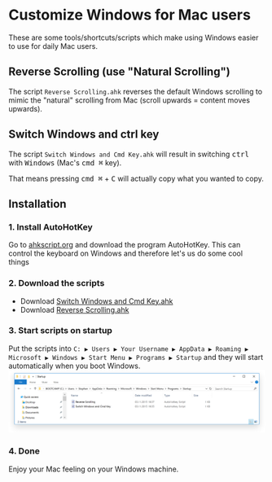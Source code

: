 # Customize Windows for Mac users

These are some tools/shortcuts/scripts which make using Windows easier to use for daily Mac users.

## Reverse Scrolling (use "Natural Scrolling")
The script `Reverse Scrolling.ahk` reverses the default Windows scrolling to mimic the "natural" scrolling from Mac (scroll upwards = content moves upwards).

## Switch Windows and ctrl key
The script `Switch Windows and Cmd Key.ahk` will result in switching  <kbd>ctrl</kbd> with <kbd>Windows</kbd> (Mac's <kbd>cmd ⌘</kbd> key).

That means pressing <kbd>cmd ⌘</kbd> + <kbd>C</kbd> will actually copy what you wanted to copy.

## Installation

### 1. Install AutoHotKey
Go to [ahkscript.org](http://ahkscript.org/) and download the program AutoHotKey. This can control the keyboard on Windows and therefore let's us do some cool things

### 2. Download the scripts
- Download [Switch Windows and Cmd Key.ahk](https://raw.githubusercontent.com/stephanbogner/Customize-Windows-For-Mac-Users/master/Autohotkey%20Scripts/Switch%20Windows%20and%20Cmd%20Key.ahk)
- Download [Reverse Scrolling.ahk](https://raw.githubusercontent.com/stephanbogner/Customize-Windows-For-Mac-Users/master/Autohotkey%20Scripts/Reverse%20Scrolling.ahk)

### 3. Start scripts on startup
Put the scripts into `C: ▶ Users ▶ Your Username ▶ AppData ▶ Roaming ▶ Microsoft ▶ Windows ▶ Start Menu ▶ Programs ▶ Startup` and they will start automatically when you boot Windows.
![Path to autostart folder](assets/setStartupPrograms.png)

### 4. Done
Enjoy your Mac feeling on your Windows machine.